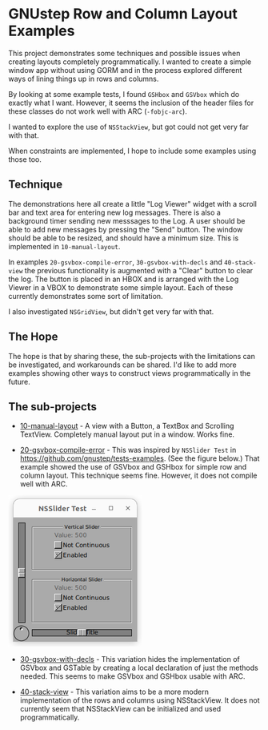 # GNUstep Row and Column Layout Examples

This project demonstrates some techniques and possible issues when creating layouts completely programmatically.  I wanted to create a simple window app without using GORM and in the process explored different ways of lining things up in rows and columns.

By looking at some example tests, I found `GSHbox` and `GSVbox` which do exactly what I want.  However, it seems the inclusion of the header files for these classes do not work well with ARC (`-fobjc-arc`).

I wanted to explore the use of `NSStackView`, but got could not get very far with that.

When constraints are implemented, I hope to include some examples using those too.

## Technique

The demonstrations here all create a little "Log Viewer" widget with a scroll bar and text area for entering new log messages.  There is also a background timer sending new messsages to the Log.  A user should be able to add new messages by pressing the "Send" button.  The window should be able to be resized, and should have a minimum size.  This is implemented in `10-manual-layout`.

In examples `20-gsvbox-compile-error`, `30-gsvbox-with-decls` and `40-stack-view` the previous functionality is augmented with a "Clear" button to clear the log.  The button is placed in an HBOX and is arranged with the Log Viewer in a VBOX to demonstrate some simple layout.  Each of these currently demonstrates some sort of limitation.

I also investigated `NSGridView`, but didn't get very far with that.

## The Hope

The hope is that by sharing these, the sub-projects with the limitations can be investigated, and workarounds can be shared.  I'd like to add more examples showing other ways to construct views programmatically in the future.

## The sub-projects

* [10-manual-layout](10-manual-layout) - A view with a Button, a TextBox and Scrolling TextView.  Completely manual layout put in a window.  Works fine.

* [20-gsvbox-compile-error](20-gsvbox-compile-error) - This was inspired by `NSSlider Test` in https://github.com/gnustep/tests-examples.  (See the figure below.)  That example showed the use of GSVbox and GSHbox for simple row and column layout.  This technique seems fine.  However, it does not compile well with ARC.

![NSSlider Test](nsslider-test.png)

* [30-gsvbox-with-decls](30-gsvbox-with-decls) - This variation hides the implementation of GSVbox and GSTable by creating a local declaration of just the methods needed.  This seems to make GSVbox and GSHbox usable with ARC.

* [40-stack-view](40-stack-view) - This variation aims to be a more modern implementation of the rows and columns using NSStackView.  It does not currently seem that NSStackView can be initialized and used programmatically.


